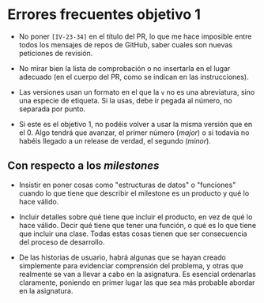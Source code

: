# Errores frecuentes objetivo 1

* No poner `[IV-23-34]` en el título del PR, lo que me hace imposible entre
  todos los mensajes de repos de GitHub, saber cuales son nuevas peticiones de
  revisión.

* No mirar bien la lista de comprobación o no insertarla en el lugar adecuado
  (en el cuerpo del PR, como se indican en las instrucciones).

* Las versiones usan un formato en el que la `v` no es una abreviatura, sino una
  especie de etiqueta. Si la usas, debe ir pegada al número, no separada por
  punto.

* Si este es el objetivo 1, no podéis volver a usar la misma versión que en
  el 0. Algo tendrá que avanzar, el primer número (*major*) o si todavía no
  habéis llegado a un release de verdad, el segundo (*minor*).

## Con respecto a los *milestones*

* Insistir en poner cosas como "estructuras de datos" o "funciones" cuando lo
  que tiene que describir el milestone es un producto y qué lo hace válido.

* Incluir detalles sobre qué tiene que incluir el producto, en vez de
  qué lo hace válido. Decir qué tiene que tener una función, o qué es
  lo que tiene que incluir una clase. Todas estas cosas tienen que ser
  consecuencia del proceso de desarrollo.

* De las historias de usuario, habrá algunas que se hayan creado
  simplemente para evidenciar comprensión del problema, y otras que
  realmente se van a llevar a cabo en la asignatura. Es esencial
  ordenarlas claramente, poniendo en primer lugar las que sea más
  probable abordar en la asignatura.
